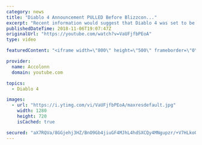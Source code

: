 ```yaml
---
category: news
title: "Diablo 4 Announcement PULLED Before Blizzcon..."
excerpt: "Recent information would suggest that Diablo 4 was set to be announced at Blizzcon but ended being pulled after developers couldn't commit to the current ..."
publishedDateTime: 2018-11-06T19:07:47Z
originalUrl: "https://youtube.com/watch?v=VaUFjfbPEoA"
type: video

featuredContent: "<iframe width=\"800\" height=\"500\" frameborder=\"0\" src=\"https://www.youtube.com/embed/VaUFjfbPEoA\" allow=\"accelerometer; autoplay; encrypted-media; gyroscope; picture-in-picture\" allowfullscreen></iframe>"

provider:
  name: Accolonn
  domain: youtube.com

topics:
  - Diablo 4

images:
  - url: "https://i.ytimg.com/vi/VaUFjfbPEoA/maxresdefault.jpg"
    width: 1280
    height: 720
    isCached: true

secured: "aX7RQVa/8GGjehj3HZ/BnO9Gb4jiuGF4MJhL4hdSXCQy4MNgupzr/+V7HLkoQCWupTDwEhSeVOW9M1TUgoXaf3JEhDnRKIZv27REkDrvvGFYv6gELMgnLVu9IdEjpET+GxyQJznPdWt5hae1hOP/2a4uyzFtIC/RR3LNnKLkJZKtYTR1UNmaEyIy1m+vL/vLY6qHeBG/guihAh9naOz8BfbQtM9qWuOAH64zmcOTzQQfIlbyUOqIR2Wzb9nKCsjjUqRF+UsepetnaDBJN7ygniUTmQttL2jhML4tGB6PCGQ29H4VkOOPu8wOkLvj0ekl4v0zl3qwP7Z0YSSQ/H6yo+7cO7ASgTGY7fFS3rBoA7NonP2W02tO1dl2Oce7kJU1h/VtDGvyh5goAWmw6/2sfQJYTGTCddD107LvCpeGLyiRVjOAKzFp2YVfcNMqBJLy;Tt/2aful6KvGLv1b/ysB3g=="
---
```


